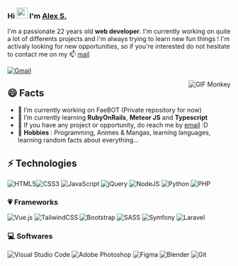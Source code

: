 ### Hi <img src="https://media.giphy.com/media/hvRJCLFzcasrR4ia7z/giphy.gif" width="25px"> I'm [Alex S.](https://faelivrin.fr/portfolio)

I'm a passionate 22 years old **web developer**. I'm currently working on quite a lot of differents projects and 
i'm always trying to learn new fun things ! I'm activaly looking for new opportunities, so if you're interested
do not hesitate to contact me on my 📫 [mail](mailto:salimalexo@gmail.com)

<a href="mailto:salimalexo@gmail.com"><img alt="Gmail" src="https://img.shields.io/badge/Gmail-D14836?style=for-the-badge&logo=gmail&logoColor=white" /></a>

<img align="right" alt="GIF Monkey" src="https://media1.tenor.com/images/c0c2264911d8cd4a688acd0542240f95/tenor.gif?itemid=7603564"/>

## 😄 Facts
- 🔭 I’m currently working on FaeBOT (Private repository for now)
- 🌱 I’m currently learning **RubyOnRails**, **Meteor JS** and **Typescript**
- 💼 If you have any project or opportunity, do reach me by [email](mailto:salimalexo@gmail.com) :D
- 🤘 **Hobbies** : Programming, Animes & Mangas, learning languages, learning random facts about everything...

## ⚡ Technologies
<img alt="HTML5" src="https://img.shields.io/badge/html5-%23E34F26.svg?style=for-the-badge&logo=html5&logoColor=white"/><img alt="CSS3" src="https://img.shields.io/badge/css3-%231572B6.svg?style=for-the-badge&logo=css3&logoColor=white"/> <img alt="JavaScript" src="https://img.shields.io/badge/javascript-%23323330.svg?style=for-the-badge&logo=javascript&logoColor=%23F7DF1E"/> <img alt="jQuery" src="https://img.shields.io/badge/jquery-%230769AD.svg?style=for-the-badge&logo=jquery&logoColor=white"/> <img alt="NodeJS" src="https://img.shields.io/badge/node.js-%2343853D.svg?style=for-the-badge&logo=node-dot-js&logoColor=white"/> <img alt="Python" src="https://img.shields.io/badge/python-%2314354C.svg?style=for-the-badge&logo=python&logoColor=white"/> <img alt="PHP" src="https://img.shields.io/badge/php-%23777BB4.svg?style=for-the-badge&logo=php&logoColor=white"/>

### 💗 Frameworks
<img alt="Vue.js" src="https://img.shields.io/badge/vuejs-%2335495e.svg?style=for-the-badge&logo=vue-dot-js&logoColor=%234FC08D"/> <img alt="TailwindCSS" src="https://img.shields.io/badge/tailwindcss-%2338B2AC.svg?style=for-the-badge&logo=tailwind-css&logoColor=white"/> <img alt="Bootstrap" src="https://img.shields.io/badge/bootstrap-%23563D7C.svg?style=for-the-badge&logo=bootstrap&logoColor=white"/> <img alt="SASS" src="https://img.shields.io/badge/SASS-hotpink.svg?style=for-the-badge&logo=SASS&logoColor=white"/> <img alt="Symfony" src="https://img.shields.io/badge/Symfony-%231378D0.svg?style=for-the-badge&logo=symfony&logoColor=white"/> <img alt="Laravel" src="https://img.shields.io/badge/laravel-%23FF2D20.svg?style=for-the-badge&logo=laravel&logoColor=white"/>

### 💻 Softwares
<img alt="Visual Studio Code" src="https://img.shields.io/badge/VisualStudioCode-0078d7.svg?style=for-the-badge&logo=visual-studio-code&logoColor=white"/> <img alt="Adobe Photoshop" src="https://img.shields.io/badge/adobephotoshop-%2331A8FF.svg?style=for-the-badge&logo=adobephotoshop&logoColor=white"/> <img alt="Figma" src="https://img.shields.io/badge/figma-%23F24E1E.svg?style=for-the-badge&logo=figma&logoColor=white"/> <img alt="Blender" src="https://img.shields.io/badge/blender-%23F5792A.svg?style=for-the-badge&logo=blender&logoColor=white"/> <img alt="Git" src="https://img.shields.io/badge/git-%23F05033.svg?style=for-the-badge&logo=git&logoColor=white"/>
